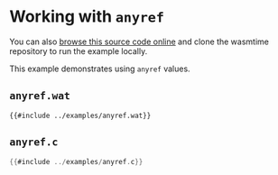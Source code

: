 # Working with `anyref`

You can also [browse this source code online][code] and clone the wasmtime
repository to run the example locally.

[code]: https://github.com/bytecodealliance/wasmtime/blob/main/examples/anyref.c

This example demonstrates using `anyref` values.

## `anyref.wat`

```wat
{{#include ../examples/anyref.wat}}
```

## `anyref.c`

```c
{{#include ../examples/anyref.c}}
```
